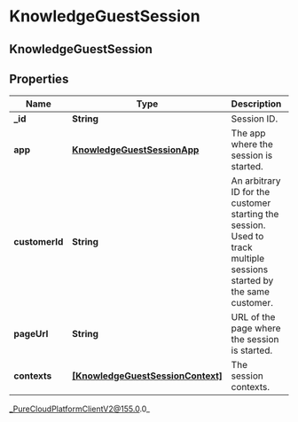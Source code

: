 # KnowledgeGuestSession

## KnowledgeGuestSession

## Properties

|Name | Type | Description | Notes|
|------------ | ------------- | ------------- | -------------|
| **_id** | **String** | Session ID. | [optional] |
| **app** | [**KnowledgeGuestSessionApp**](KnowledgeGuestSessionApp) | The app where the session is started. | |
| **customerId** | **String** | An arbitrary ID for the customer starting the session. Used to track multiple sessions started by the same customer. | |
| **pageUrl** | **String** | URL of the page where the session is started. | [optional] |
| **contexts** | [**[KnowledgeGuestSessionContext]**](KnowledgeGuestSessionContext) | The session contexts. | [optional] |



_PureCloudPlatformClientV2@155.0.0_
